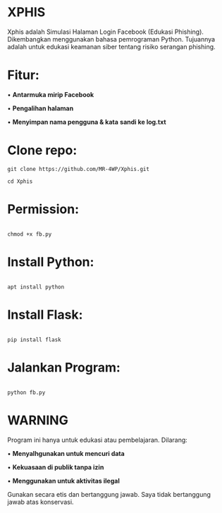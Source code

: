 # XPHIS
Xphis adalah Simulasi Halaman Login Facebook (Edukasi Phishing). Dikembangkan menggunakan bahasa pemrograman Python. Tujuannya adalah untuk edukasi keamanan siber tentang risiko serangan phishing.

# Fitur:

•  __Antarmuka mirip Facebook__

•  __Pengalihan halaman__ 

•  __Menyimpan nama pengguna & kata__ __sandi ke log.txt__


# Clone repo:
~~~
git clone https://github.com/MR-4WP/Xphis.git

cd Xphis
~~~



# Permission:
~~~

chmod +x fb.py
~~~

# Install Python:
~~~

apt install python
~~~

# Install Flask:
~~~

pip install flask
~~~

# Jalankan Program:
~~~

python fb.py
~~~

# WARNING 

Program ini hanya untuk edukasi atau pembelajaran. Dilarang:

•  __Menyalhgunakan untuk mencuri data__

•  __Kekuasaan di publik tanpa izin__

•  __Menggunakan untuk aktivitas ilegal__

Gunakan secara etis dan bertanggung jawab.
Saya tidak bertanggung jawab atas konservasi.
